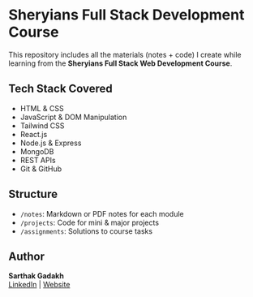 # Sheryians Full Stack Development Course

This repository includes all the materials (notes + code) I create while learning from the **Sheryians Full Stack Web Development Course**.  

## Tech Stack Covered
- HTML & CSS  
- JavaScript & DOM Manipulation  
- Tailwind CSS  
- React.js  
- Node.js & Express  
- MongoDB  
- REST APIs  
- Git & GitHub  

## Structure
- `/notes`: Markdown or PDF notes for each module  
- `/projects`: Code for mini & major projects  
- `/assignments`: Solutions to course tasks  

## Author
**Sarthak Gadakh**  
[LinkedIn](https://www.linkedin.com/in/sarthakgadakh) | [Website](https://softforpc.in)
